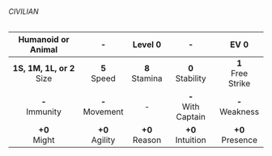 ###### CIVILIAN

|      Humanoid or Animal      |         -         |     Level 0      |           -           |         EV 0         |
|:----------------------------:|:-----------------:|:----------------:|:---------------------:|:--------------------:|
| **1S, 1M, 1L, or 2**<br>Size |  **5**<br>Speed   | **8**<br>Stamina |  **0**<br>Stability   | **1**<br>Free Strike |
|      **-**<br>Immunity       | **-**<br>Movement |        -         | **-**<br>With Captain |  **-**<br>Weakness   |
|       **+0**<br>Might        | **+0**<br>Agility | **+0**<br>Reason |  **+0**<br>Intuition  |  **+0**<br>Presence  |